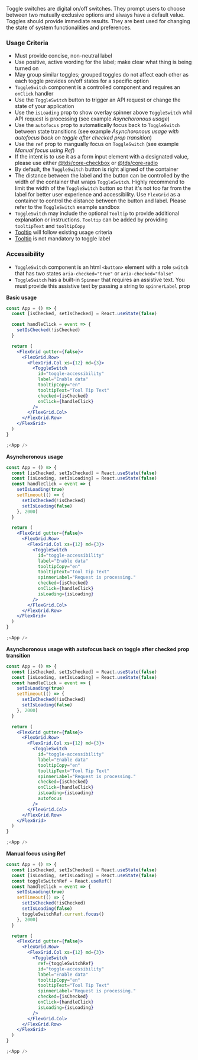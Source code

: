 Toggle switches are digital on/off switches. They prompt users to choose between two mutually exclusive options and always have a default value. Toggles should provide immediate results. They are best used for changing the state of system functionalities and preferences.

### Usage Criteria

- Must provide concise, non-neutral label
- Use positive, active wording for the label; make clear what thing is being turned on
- May group similar toggles; grouped toggles do not affect each other as each toggle provides on/off states for a specific option
- `ToggleSwitch` component is a controlled component and requires an `onClick` handler
- Use the `ToggleSwitch` button to trigger an API request or change the state of your application
- Use the `isLoading` prop to show overlay spinner above `ToggleSwitch` whil API request is processing (see example _Asynchoronous usage_)
- Use the `autofocus` prop to automatically focus back to `ToggleSwitch` between state transitions (see example _Asynchoronous usage with autofocus back on toggle after checked prop transition_)
- Use the `ref` prop to mangually focus on `ToggleSwitch` (see example _Manual focus using Ref_)
- If the intent is to use it as a form input element with a designated value, please use either [@tds/core-checkbox](https://tds.telus.com/components/index.html#checkbox) or [@tds/core-radio](https://tds.telus.com/components/index.html#radio)
- By default, the `ToggleSwitch` button is right aligned of the container
- The distance between the label and the button can be controlled by the width of the container that wraps `ToggleSwitch`. Highly recommend to limit the width of the `ToggleSwitch` button so that it's not too far from the label for better user experience and accessibility. Use `FlexGrid` as a container to control the distance between the button and label. Please refer to the `ToggleSwitch` example sandbox
- `ToggleSwitch` may include the optional `Tooltip` to provide additional explanation or instructions. `Tooltip` can be added by providing `tooltipText` and `tooltipCopy`
- [Tooltip](https://tds.telus.com/components/index.html#tooltip) will follow existing usage criteria
- [Tooltip](https://tds.telus.com/components/index.html#tooltip) is not mandatory to toggle label

### Accessibility

- `ToggleSwitch` component is an html `<button>` element with a role `switch` that has two states `aria-checked="true"` or `aria-checked="false"`
- `ToggleSwitch` has a built-in `Spinner` that requires an assistive text. You must provide this assistive text by passing a string to `spinnerLabel` prop

**Basic usage**

```jsx
const App = () => {
  const [isChecked, setIsChecked] = React.useState(false)

  const handleClick = event => {
    setIsChecked(!isChecked)
  }

  return (
    <FlexGrid gutter={false}>
      <FlexGrid.Row>
        <FlexGrid.Col xs={12} md={3}>
          <ToggleSwitch
            id="toggle-accessibility"
            label="Enable data"
            tooltipCopy="en"
            tooltipText="Tool Tip Text"
            checked={isChecked}
            onClick={handleClick}
          />
        </FlexGrid.Col>
      </FlexGrid.Row>
    </FlexGrid>
  )
}

;<App />
```

**Asynchoronous usage**

```jsx
const App = () => {
  const [isChecked, setIsChecked] = React.useState(false)
  const [isLoading, setIsLoading] = React.useState(false)
  const handleClick = event => {
    setIsLoading(true)
    setTimeout(() => {
      setIsChecked(!isChecked)
      setIsLoading(false)
    }, 2000)
  }

  return (
    <FlexGrid gutter={false}>
      <FlexGrid.Row>
        <FlexGrid.Col xs={12} md={3}>
          <ToggleSwitch
            id="toggle-accessibility"
            label="Enable data"
            tooltipCopy="en"
            tooltipText="Tool Tip Text"
            spinnerLabel="Request is processing."
            checked={isChecked}
            onClick={handleClick}
            isLoading={isLoading}
          />
        </FlexGrid.Col>
      </FlexGrid.Row>
    </FlexGrid>
  )
}

;<App />
```

**Asynchoronous usage with autofocus back on toggle after checked prop transition**

```jsx
const App = () => {
  const [isChecked, setIsChecked] = React.useState(false)
  const [isLoading, setIsLoading] = React.useState(false)
  const handleClick = event => {
    setIsLoading(true)
    setTimeout(() => {
      setIsChecked(!isChecked)
      setIsLoading(false)
    }, 2000)
  }

  return (
    <FlexGrid gutter={false}>
      <FlexGrid.Row>
        <FlexGrid.Col xs={12} md={3}>
          <ToggleSwitch
            id="toggle-accessibility"
            label="Enable data"
            tooltipCopy="en"
            tooltipText="Tool Tip Text"
            spinnerLabel="Request is processing."
            checked={isChecked}
            onClick={handleClick}
            isLoading={isLoading}
            autofocus
          />
        </FlexGrid.Col>
      </FlexGrid.Row>
    </FlexGrid>
  )
}

;<App />
```

**Manual focus using Ref**

```jsx
const App = () => {
  const [isChecked, setIsChecked] = React.useState(false)
  const [isLoading, setIsLoading] = React.useState(false)
  const toggleSwitchRef = React.useRef()
  const handleClick = event => {
    setIsLoading(true)
    setTimeout(() => {
      setIsChecked(!isChecked)
      setIsLoading(false)
      toggleSwitchRef.current.focus()
    }, 2000)
  }

  return (
    <FlexGrid gutter={false}>
      <FlexGrid.Row>
        <FlexGrid.Col xs={12} md={3}>
          <ToggleSwitch
            ref={toggleSwitchRef}
            id="toggle-accessibility"
            label="Enable data"
            tooltipCopy="en"
            tooltipText="Tool Tip Text"
            spinnerLabel="Request is processing."
            checked={isChecked}
            onClick={handleClick}
            isLoading={isLoading}
          />
        </FlexGrid.Col>
      </FlexGrid.Row>
    </FlexGrid>
  )
}

;<App />
```
